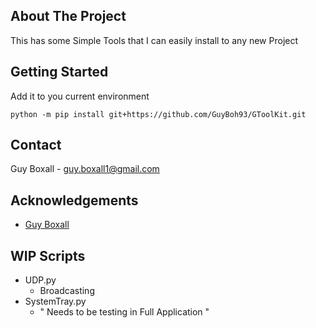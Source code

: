 <!-- ABOUT THE PROJECT -->
## About The Project
This has some Simple Tools that I can easily install to any new Project  


<!-- GETTING STARTED -->
## Getting Started
Add it to you current environment 
```
python -m pip install git+https://github.com/GuyBoh93/GToolKit.git
```

<!-- CONTACT -->
## Contact

Guy Boxall - guy.boxall1@gmail.com


<!-- ACKNOWLEDGEMENTS -->
## Acknowledgements
  * [Guy Boxall](https://www.guyboxall.com/) 


## WIP Scripts
  - UDP.py
    - Broadcasting 
  - SystemTray.py 
    -  " Needs to be testing in Full Application "

